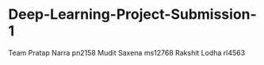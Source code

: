 # Deep-Learning-Project-Submission-1

Team 
Pratap Narra pn2158
Mudit Saxena ms12768
Rakshit Lodha rl4563

